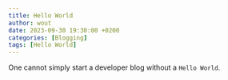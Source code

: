 ```yaml
---
title: Hello World
author: wout
date: 2023-09-30 19:30:00 +0200
categories: [Blogging]
tags: [Hello World]
---
```


One cannot simply start a developer blog without a ```Hello World```.
